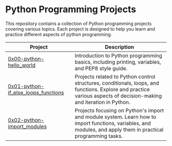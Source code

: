 # Python Programming Projects

This repository contains a collection of Python programming projects covering various topics. Each project is designed to help you learn and practice different aspects of python programming.

| Project | Description |
|---------|-------------|
| [0x00-python-hello_world](./0x00-python-hello_world) | Introduction to Python programming basics, including printing, variables, and PEP8 style guide. |
| [0x01-python-if_else_loops_functions](./0x01-python-if_else_loops_functions) | Projects related to Python control structures, conditionals, loops, and functions. Explore and practice various aspects of decision-making and iteration in Python. |
| [0x02-python-import_modules](./0x02-python-import_modules) | Projects focusing on Python's import and module system. Learn how to import functions, variables, and modules, and apply them in practical programming tasks. |

